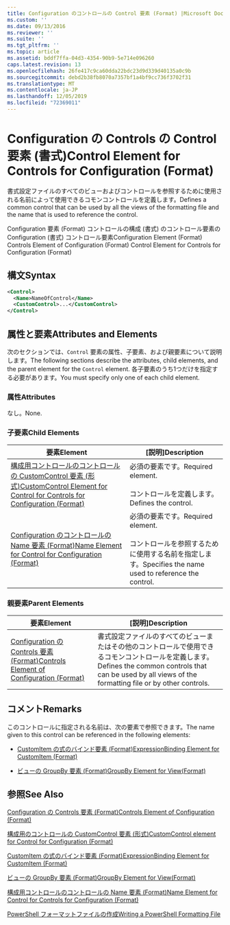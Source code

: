 ```yaml
---
title: Configuration のコントロールの Control 要素 (Format) |Microsoft Docs
ms.custom: ''
ms.date: 09/13/2016
ms.reviewer: ''
ms.suite: ''
ms.tgt_pltfrm: ''
ms.topic: article
ms.assetid: bddf7ffa-04d3-4354-90b9-5e714e096260
caps.latest.revision: 13
ms.openlocfilehash: 26fe417c9ca60dda22bdc23d9d339d40135a0c9b
ms.sourcegitcommit: debd2b38fb8070a7357bf1a4bf9cc736f3702f31
ms.translationtype: MT
ms.contentlocale: ja-JP
ms.lasthandoff: 12/05/2019
ms.locfileid: "72369011"
---
```

# <a name="control-element-for-controls-for-configuration-format"></a><span data-ttu-id="d7a05-102">Configuration の Controls の Control 要素 (書式)</span><span class="sxs-lookup"><span data-stu-id="d7a05-102">Control Element for Controls for Configuration (Format)</span></span>

<span data-ttu-id="d7a05-103">書式設定ファイルのすべてのビューおよびコントロールを参照するために使用される名前によって使用できるコモンコントロールを定義します。</span><span class="sxs-lookup"><span data-stu-id="d7a05-103">Defines a common control that can be used by all the views of the formatting file and the name that is used to reference the control.</span></span>

<span data-ttu-id="d7a05-104">Configuration 要素 (Format) コントロールの構成 (書式) のコントロール要素の Configuration (書式) コントロール要素</span><span class="sxs-lookup"><span data-stu-id="d7a05-104">Configuration Element (Format) Controls Element of Configuration (Format) Control Element for Controls for Configuration (Format)</span></span>

## <a name="syntax"></a><span data-ttu-id="d7a05-105">構文</span><span class="sxs-lookup"><span data-stu-id="d7a05-105">Syntax</span></span>

```xml
<Control>
  <Name>NameOfControl</Name>
  <CustomControl>...</CustomControl>
</Control>
```

## <a name="attributes-and-elements"></a><span data-ttu-id="d7a05-106">属性と要素</span><span class="sxs-lookup"><span data-stu-id="d7a05-106">Attributes and Elements</span></span>

<span data-ttu-id="d7a05-107">次のセクションでは、`Control` 要素の属性、子要素、および親要素について説明します。</span><span class="sxs-lookup"><span data-stu-id="d7a05-107">The following sections describe the attributes, child elements, and the parent element for the `Control` element.</span></span> <span data-ttu-id="d7a05-108">各子要素のうち1つだけを指定する必要があります。</span><span class="sxs-lookup"><span data-stu-id="d7a05-108">You must specify only one of each child element.</span></span>

### <a name="attributes"></a><span data-ttu-id="d7a05-109">属性</span><span class="sxs-lookup"><span data-stu-id="d7a05-109">Attributes</span></span>

<span data-ttu-id="d7a05-110">なし。</span><span class="sxs-lookup"><span data-stu-id="d7a05-110">None.</span></span>

### <a name="child-elements"></a><span data-ttu-id="d7a05-111">子要素</span><span class="sxs-lookup"><span data-stu-id="d7a05-111">Child Elements</span></span>

|<span data-ttu-id="d7a05-112">要素</span><span class="sxs-lookup"><span data-stu-id="d7a05-112">Element</span></span>|<span data-ttu-id="d7a05-113">[説明]</span><span class="sxs-lookup"><span data-stu-id="d7a05-113">Description</span></span>|
|-------------|-----------------|
|[<span data-ttu-id="d7a05-114">構成用コントロールのコントロールの CustomControl 要素 (形式)</span><span class="sxs-lookup"><span data-stu-id="d7a05-114">CustomControl Element for Control for Controls for Configuration (Format)</span></span>](./customcontrol-element-for-control-for-controls-for-configuration-format.md)|<span data-ttu-id="d7a05-115">必須の要素です。</span><span class="sxs-lookup"><span data-stu-id="d7a05-115">Required element.</span></span><br /><br /> <span data-ttu-id="d7a05-116">コントロールを定義します。</span><span class="sxs-lookup"><span data-stu-id="d7a05-116">Defines the control.</span></span>|
|[<span data-ttu-id="d7a05-117">Configuration のコントロールの Name 要素 (Format)</span><span class="sxs-lookup"><span data-stu-id="d7a05-117">Name Element for Control for Configuration (Format)</span></span>](./name-element-for-control-for-controls-for-configuration-format.md)|<span data-ttu-id="d7a05-118">必須の要素です。</span><span class="sxs-lookup"><span data-stu-id="d7a05-118">Required element.</span></span><br /><br /> <span data-ttu-id="d7a05-119">コントロールを参照するために使用する名前を指定します。</span><span class="sxs-lookup"><span data-stu-id="d7a05-119">Specifies the name used to reference the control.</span></span>|

### <a name="parent-elements"></a><span data-ttu-id="d7a05-120">親要素</span><span class="sxs-lookup"><span data-stu-id="d7a05-120">Parent Elements</span></span>

|<span data-ttu-id="d7a05-121">要素</span><span class="sxs-lookup"><span data-stu-id="d7a05-121">Element</span></span>|<span data-ttu-id="d7a05-122">[説明]</span><span class="sxs-lookup"><span data-stu-id="d7a05-122">Description</span></span>|
|-------------|-----------------|
|[<span data-ttu-id="d7a05-123">Configuration の Controls 要素 (Format)</span><span class="sxs-lookup"><span data-stu-id="d7a05-123">Controls Element of Configuration (Format)</span></span>](./controls-element-for-configuration-format.md)|<span data-ttu-id="d7a05-124">書式設定ファイルのすべてのビューまたはその他のコントロールで使用できるコモンコントロールを定義します。</span><span class="sxs-lookup"><span data-stu-id="d7a05-124">Defines the common controls that can be used by all views of the formatting file or by other controls.</span></span>|

## <a name="remarks"></a><span data-ttu-id="d7a05-125">コメント</span><span class="sxs-lookup"><span data-stu-id="d7a05-125">Remarks</span></span>

<span data-ttu-id="d7a05-126">このコントロールに指定される名前は、次の要素で参照できます。</span><span class="sxs-lookup"><span data-stu-id="d7a05-126">The name given to this control can be referenced in the following elements:</span></span>

- [<span data-ttu-id="d7a05-127">CustomItem の式のバインド要素 (Format)</span><span class="sxs-lookup"><span data-stu-id="d7a05-127">ExpressionBinding Element for CustomItem (Format)</span></span>](./expressionbinding-element-for-customitem-for-controls-for-configuration-format.md)

- [<span data-ttu-id="d7a05-128">ビューの GroupBy 要素 (Format)</span><span class="sxs-lookup"><span data-stu-id="d7a05-128">GroupBy Element for View(Format)</span></span>](./groupby-element-for-view-format.md)

## <a name="see-also"></a><span data-ttu-id="d7a05-129">参照</span><span class="sxs-lookup"><span data-stu-id="d7a05-129">See Also</span></span>

[<span data-ttu-id="d7a05-130">Configuration の Controls 要素 (Format)</span><span class="sxs-lookup"><span data-stu-id="d7a05-130">Controls Element of Configuration (Format)</span></span>](./controls-element-for-configuration-format.md)

[<span data-ttu-id="d7a05-131">構成用のコントロールの CustomControl 要素 (形式)</span><span class="sxs-lookup"><span data-stu-id="d7a05-131">CustomControl element for Control for Configuration (Format)</span></span>](./customcontrol-element-for-control-for-controls-for-configuration-format.md)

[<span data-ttu-id="d7a05-132">CustomItem の式のバインド要素 (Format)</span><span class="sxs-lookup"><span data-stu-id="d7a05-132">ExpressionBinding Element for CustomItem (Format)</span></span>](./expressionbinding-element-for-customitem-for-controls-for-configuration-format.md)

[<span data-ttu-id="d7a05-133">ビューの GroupBy 要素 (Format)</span><span class="sxs-lookup"><span data-stu-id="d7a05-133">GroupBy Element for View(Format)</span></span>](./groupby-element-for-view-format.md)

[<span data-ttu-id="d7a05-134">構成用コントロールのコントロールの Name 要素 (Format)</span><span class="sxs-lookup"><span data-stu-id="d7a05-134">Name Element for Control for Controls for Configuration (Format)</span></span>](./name-element-for-control-for-controls-for-configuration-format.md)

[<span data-ttu-id="d7a05-135">PowerShell フォーマットファイルの作成</span><span class="sxs-lookup"><span data-stu-id="d7a05-135">Writing a PowerShell Formatting File</span></span>](./writing-a-powershell-formatting-file.md)
